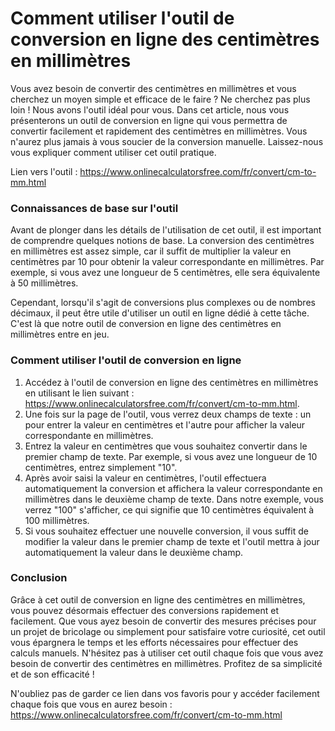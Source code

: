 Comment utiliser l'outil de conversion en ligne des centimètres en millimètres
==============================================================================

Vous avez besoin de convertir des centimètres en millimètres et vous cherchez un moyen simple et efficace de le faire ? Ne cherchez pas plus loin ! Nous avons l'outil idéal pour vous. Dans cet article, nous vous présenterons un outil de conversion en ligne qui vous permettra de convertir facilement et rapidement des centimètres en millimètres. Vous n'aurez plus jamais à vous soucier de la conversion manuelle. Laissez-nous vous expliquer comment utiliser cet outil pratique.

Lien vers l'outil : <https://www.onlinecalculatorsfree.com/fr/convert/cm-to-mm.html>

### Connaissances de base sur l'outil

Avant de plonger dans les détails de l'utilisation de cet outil, il est important de comprendre quelques notions de base. La conversion des centimètres en millimètres est assez simple, car il suffit de multiplier la valeur en centimètres par 10 pour obtenir la valeur correspondante en millimètres. Par exemple, si vous avez une longueur de 5 centimètres, elle sera équivalente à 50 millimètres.

Cependant, lorsqu'il s'agit de conversions plus complexes ou de nombres décimaux, il peut être utile d'utiliser un outil en ligne dédié à cette tâche. C'est là que notre outil de conversion en ligne des centimètres en millimètres entre en jeu.

### Comment utiliser l'outil de conversion en ligne

1. Accédez à l'outil de conversion en ligne des centimètres en millimètres en utilisant le lien suivant : <https://www.onlinecalculatorsfree.com/fr/convert/cm-to-mm.html>.
2. Une fois sur la page de l'outil, vous verrez deux champs de texte : un pour entrer la valeur en centimètres et l'autre pour afficher la valeur correspondante en millimètres.
3. Entrez la valeur en centimètres que vous souhaitez convertir dans le premier champ de texte. Par exemple, si vous avez une longueur de 10 centimètres, entrez simplement "10".
4. Après avoir saisi la valeur en centimètres, l'outil effectuera automatiquement la conversion et affichera la valeur correspondante en millimètres dans le deuxième champ de texte. Dans notre exemple, vous verrez "100" s'afficher, ce qui signifie que 10 centimètres équivalent à 100 millimètres.
5. Si vous souhaitez effectuer une nouvelle conversion, il vous suffit de modifier la valeur dans le premier champ de texte et l'outil mettra à jour automatiquement la valeur dans le deuxième champ.

### Conclusion

Grâce à cet outil de conversion en ligne des centimètres en millimètres, vous pouvez désormais effectuer des conversions rapidement et facilement. Que vous ayez besoin de convertir des mesures précises pour un projet de bricolage ou simplement pour satisfaire votre curiosité, cet outil vous épargnera le temps et les efforts nécessaires pour effectuer des calculs manuels. N'hésitez pas à utiliser cet outil chaque fois que vous avez besoin de convertir des centimètres en millimètres. Profitez de sa simplicité et de son efficacité !

N'oubliez pas de garder ce lien dans vos favoris pour y accéder facilement chaque fois que vous en aurez besoin : <https://www.onlinecalculatorsfree.com/fr/convert/cm-to-mm.html>